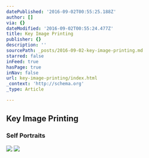 ```yaml
---
datePublished: '2016-09-02T00:55:25.188Z'
author: []
via: {}
dateModified: '2016-09-02T00:55:24.477Z'
title: Key Image Printing
publisher: {}
description: ''
sourcePath: _posts/2016-09-02-key-image-printing.md
starred: false
inFeed: true
hasPage: true
inNav: false
url: key-image-printing/index.html
_context: 'http://schema.org'
_type: Article

---
```

## Key Image Printing

### Self Portraits
![](https://the-grid-user-content.s3-us-west-2.amazonaws.com/ed1d8872-00da-4543-ab70-f54bac0a8cb1.jpg)
![](https://the-grid-user-content.s3-us-west-2.amazonaws.com/a9db3307-1133-4540-8e7c-0ef1d3895c31.jpg)